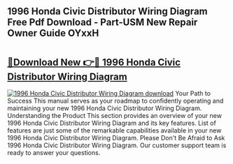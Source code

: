 ## 1996 Honda Civic Distributor Wiring Diagram Free Pdf Download - Part-USM New Repair Owner Guide OYxxH

# <h2><a href="http://dfmnp6.blite.top/?on=1996+Honda+Civic+Distributor+Wiring+Diagram">🔗Download New 👉🔴 1996 Honda Civic Distributor Wiring Diagram</a></h2>

[![1996 Honda Civic Distributor Wiring Diagram download](https://i.imgur.com/lujVjoI.png)](http://dfmnp6.blite.top/?on=1996+Honda+Civic+Distributor+Wiring+Diagram)
Your Path to Success This manual serves as your roadmap to confidently operating and maintaining your new 1996 Honda Civic Distributor Wiring Diagram. Understanding the Product This section provides an overview of your new 1996 Honda Civic Distributor Wiring Diagram and its key features. List of features are just some of the remarkable capabilities available in your new 1996 Honda Civic Distributor Wiring Diagram. Please Don't Be Afraid to Ask 1996 Honda Civic Distributor Wiring Diagram. Our customer support team is ready to answer your questions.
